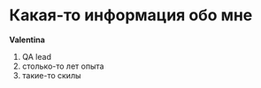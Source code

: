 # Какая-то информация обо мне

**Valentina** 

1. QA lead
2. столько-то лет опыта
3. такие-то скилы

